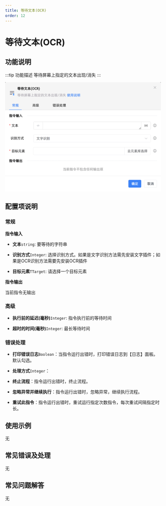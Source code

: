 ```yaml
---
title: 等待文本(OCR)
order: 12
---
```


# 等待文本(OCR)

## 功能说明

:::tip 功能描述
等待屏幕上指定的文本出现/消失
:::

![等待文本(OCR)](../../assets/等待文本(OCR)_command.png)

## 配置项说明

### 常规

**指令输入**

- **文本**`string`: 要等待的字符串

- **识别方式**`Integer`: 选择识别方式。如果是文字识别方法需先安装文字插件；如果是OCR识别方法需要先安装OCR插件

- **目标元素**`TTarget`: 请选择一个目标元素


**指令输出**

当前指令无输出

### 高级

- **执行前的延迟(毫秒)**`Integer`: 指令执行前的等待时间

- **超时的时间(毫秒)**`Integer`: 最长等待时间

### 错误处理

- **打印错误日志**`Boolean`：当指令运行出错时，打印错误日志到【日志】面板。默认勾选。

- **处理方式**`Integer`：

 - **终止流程**：指令运行出错时，终止流程。

 - **忽略异常并继续执行**：指令运行出错时，忽略异常，继续执行流程。

 - **重试此指令**：指令运行出错时，重试运行指定次数指令，每次重试间隔指定时长。

## 使用示例
无

## 常见错误及处理

无

## 常见问题解答

无

